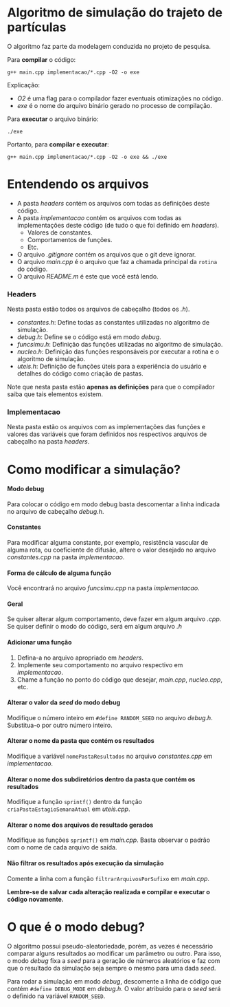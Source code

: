 # Algoritmo de simulação do trajeto de partículas

O algoritmo faz parte da modelagem conduzida no projeto de pesquisa.

Para **compilar** o código:
```
g++ main.cpp implementacao/*.cpp -O2 -o exe
```
Explicação:
* *O2* é uma flag para o compilador fazer eventuais otimizações no código.
* *exe* é o nome do arquivo binário gerado no processo de compilação.

Para **executar** o arquivo binário:
```
./exe
```
Portanto, para **compilar e executar**:
```
g++ main.cpp implementacao/*.cpp -O2 -o exe && ./exe
```

# Entendendo os arquivos
* A pasta *headers* contém os arquivos com todas as definições deste código.
* A pasta *implementacao* contém os arquivos com todas as implementações deste código (de tudo o que foi definido em *headers*).
    * Valores de constantes.
    * Comportamentos de funções.
    * Etc.
* O arquivo *.gitignore* contém os arquivos que o git deve ignorar.
* O arquivo *main.cpp* é o arquivo que faz a chamada principal da ```rotina``` do código.
* O arquivo *README.m* é este que você está lendo.

### Headers
Nesta pasta estão todos os arquivos de cabeçalho (todos os *.h*).
* *constantes.h*: Define todas as constantes utilizadas no algoritmo de simulação.
* *debug.h*: Define se o código está em modo *debug*.
* *funcsimu.h*: Definição das funções utilizadas no algoritmo de simulação.
* *nucleo.h*: Definição das funções responsáveis por executar a rotina e o algoritmo de simulação.
* *uteis.h*: Definição de funções úteis para a experiência do usuário e detalhes do código como criação de pastas.

Note que nesta pasta estão **apenas as definições** para que o compilador saiba que tais elementos existem.

### Implementacao
Nesta pasta estão os arquivos com as implementações das funções e valores das variáveis que foram definidos nos respectivos arquivos de cabeçalho na pasta *headers*. 

# Como modificar a simulação?
#### Modo debug
Para colocar o código em modo debug basta descomentar a linha indicada no arquivo de cabeçalho *debug.h*.

#### Constantes
Para modificar alguma constante, por exemplo, resistência vascular de alguma rota, ou coeficiente de difusão, altere o valor desejado no arquivo *constantes.cpp* na pasta *implementacao*.

#### Forma de cálculo de alguma função
Você encontrará no arquivo *funcsimu.cpp* na pasta *implementacao*.

#### Geral
Se quiser alterar algum comportamento, deve fazer em algum arquivo *.cpp*.
Se quiser definir o modo do código, será em algum arquivo *.h*

#### Adicionar uma função
1. Defina-a no arquivo apropriado em *headers*.
2. Implemente seu comportamento no arquivo respectivo em *implementacao*.
3. Chame a função no ponto do código que desejar, *main.cpp*, *nucleo.cpp*, etc.

#### Alterar o valor da *seed* do modo debug
Modifique o número inteiro em ```#define RANDOM_SEED``` no arquivo *debug.h*. Substitua-o por outro número inteiro.

#### Alterar o nome da pasta que contém os resultados
Modifique a variável ```nomePastaResultados``` no arquivo *constantes.cpp* em *implementacao*.

#### Alterar o nome dos subdiretórios dentro da pasta que contém os resultados
Modifique a função ```sprintf()``` dentro da função ```criaPastaEstagioSemanaAtual``` em *uteis.cpp*.

#### Alterar o nome dos arquivos de resultado gerados
Modifique as funções ```sprintf()``` em *main.cpp*. Basta observar o padrão com o nome de cada arquivo de saída.

#### Não filtrar os resultados após execução da simulação
Comente a linha com a função ```filtrarArquivosPorSufixo``` em *main.cpp*.

**Lembre-se de salvar cada alteração realizada e compilar e executar o código novamente.**

# O que é o modo debug?
O algoritmo possui pseudo-aleatoriedade, porém, as vezes é necessário comparar alguns resultados ao modificar um parâmetro ou outro.
Para isso, o modo *debug* fixa a *seed* para a geração de números aleatórios e faz com que o resultado da simulação seja sempre o mesmo para uma dada *seed*.

Para rodar a simulação em modo *debug*, descomente a linha de código que contém ```#define DEBUG_MODE``` em *debug.h*.
O valor atribuido para o *seed* será o definido na variável ```RANDOM_SEED```.